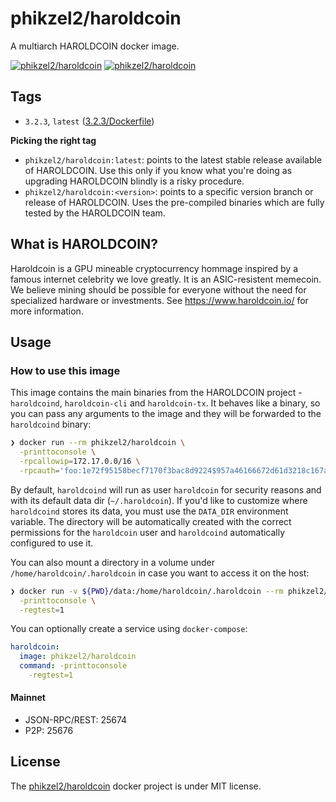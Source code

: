 # phikzel2/haroldcoin

A multiarch HAROLDCOIN docker image.

[![phikzel2/haroldcoin][docker-pulls-image]][docker-hub-url] [![phikzel2/haroldcoin][docker-stars-image]][docker-hub-url]

## Tags

- `3.2.3`, `latest` ([3.2.3/Dockerfile](https://github.com/phikzel2/docker-haroldcoin/blob/master/3.2.3))

**Picking the right tag**

- `phikzel2/haroldcoin:latest`: points to the latest stable release available of HAROLDCOIN. Use this only if you know what you're doing as upgrading HAROLDCOIN blindly is a risky procedure.
- `phikzel2/haroldcoin:<version>`: points to a specific version branch or release of HAROLDCOIN. Uses the pre-compiled binaries which are fully tested by the HAROLDCOIN team.

## What is HAROLDCOIN?

Haroldcoin is a GPU mineable cryptocurrency hommage inspired by a famous internet celebrity we love greatly. It is an ASIC-resistent memecoin. We believe mining should be possible for everyone without the need for specialized hardware or investments.
See https://www.haroldcoin.io/ for more information.

## Usage

### How to use this image

This image contains the main binaries from the HAROLDCOIN project - `haroldcoind`, `haroldcoin-cli` and `haroldcoin-tx`. It behaves like a binary, so you can pass any arguments to the image and they will be forwarded to the `haroldcoind` binary:

```sh
❯ docker run --rm phikzel2/haroldcoin \
  -printtoconsole \
  -rpcallowip=172.17.0.0/16 \
  -rpcauth='foo:1e72f95158becf7170f3bac8d9224$957a46166672d61d3218c167a223ed5290389e9990cc57397d24c979b4853f8e'
```

By default, `haroldcoind` will run as user `haroldcoin` for security reasons and with its default data dir (`~/.haroldcoin`). If you'd like to customize where `haroldcoind` stores its data, you must use the `DATA_DIR` environment variable. The directory will be automatically created with the correct permissions for the `haroldcoin` user and `haroldcoind` automatically configured to use it.

You can also mount a directory in a volume under `/home/haroldcoin/.haroldcoin` in case you want to access it on the host:

```sh
❯ docker run -v ${PWD}/data:/home/haroldcoin/.haroldcoin --rm phikzel2/haroldcoin \
  -printtoconsole \
  -regtest=1
```

You can optionally create a service using `docker-compose`:

```yml
haroldcoin:
  image: phikzel2/haroldcoin
  command: -printtoconsole
    -regtest=1
```

#### Mainnet

- JSON-RPC/REST: 25674
- P2P: 25676

## License

The [phikzel2/haroldcoin][docker-hub-url] docker project is under MIT license.

[docker-hub-url]: https://hub.docker.com/r/phikzel2/haroldcoin
[docker-pulls-image]: https://img.shields.io/docker/pulls/phikzel2/haroldcoin.svg?style=flat-square
[docker-stars-image]: https://img.shields.io/docker/stars/phikzel2/haroldcoin.svg?style=flat-square

